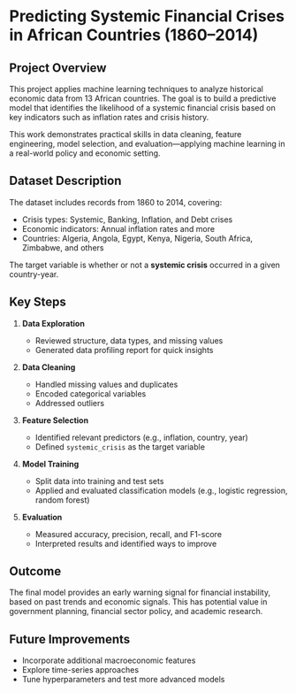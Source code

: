 # Predicting Systemic Financial Crises in African Countries (1860–2014)

## Project Overview

This project applies machine learning techniques to analyze historical economic data from 13 African countries. The goal is to build a predictive model that identifies the likelihood of a systemic financial crisis based on key indicators such as inflation rates and crisis history.

This work demonstrates practical skills in data cleaning, feature engineering, model selection, and evaluation—applying machine learning in a real-world policy and economic setting.

## Dataset Description

The dataset includes records from 1860 to 2014, covering:
- Crisis types: Systemic, Banking, Inflation, and Debt crises
- Economic indicators: Annual inflation rates and more
- Countries: Algeria, Angola, Egypt, Kenya, Nigeria, South Africa, Zimbabwe, and others

The target variable is whether or not a **systemic crisis** occurred in a given country-year.

## Key Steps

1. **Data Exploration**
   - Reviewed structure, data types, and missing values
   - Generated data profiling report for quick insights

2. **Data Cleaning**
   - Handled missing values and duplicates
   - Encoded categorical variables
   - Addressed outliers

3. **Feature Selection**
   - Identified relevant predictors (e.g., inflation, country, year)
   - Defined `systemic_crisis` as the target variable

4. **Model Training**
   - Split data into training and test sets
   - Applied and evaluated classification models (e.g., logistic regression, random forest)

5. **Evaluation**
   - Measured accuracy, precision, recall, and F1-score
   - Interpreted results and identified ways to improve

## Outcome

The final model provides an early warning signal for financial instability, based on past trends and economic signals. This has potential value in government planning, financial sector policy, and academic research.

## Future Improvements

- Incorporate additional macroeconomic features
- Explore time-series approaches
- Tune hyperparameters and test more advanced models
